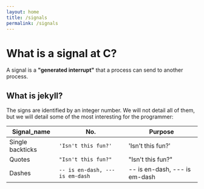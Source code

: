 ```yaml
---
layout: home
title: /signals
permalink: /signals
---
```


# What is a signal at C?

A signal is a **"generated interrupt"** that a process can send to another process.

## What is jekyll?

The signs are identified by an integer number. We will not detail all of them, but we will detail some of the most interesting for the programmer:

| Signal_name    |No.                            |Purpose                      |
|----------------|-------------------------------|-----------------------------|
|Single backticks|`'Isn't this fun?'`            |'Isn't this fun?'            |
|Quotes          |`"Isn't this fun?"`            |"Isn't this fun?"            |
|Dashes          |`-- is en-dash, --- is em-dash`|-- is en-dash, --- is em-dash|
